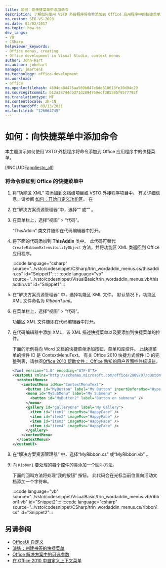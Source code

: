 ```yaml
---
title: 如何：向快捷菜单中添加命令
description: 了解如何使用 VSTO 外接程序将命令添加到 Office 应用程序中的快捷菜单。
ms.custom: SEO-VS-2020
ms.date: 02/02/2017
ms.topic: how-to
dev_langs:
- VB
- CSharp
helpviewer_keywords:
- Office menus, creating
- Office development in Visual Studio, context menus
author: John-Hart
ms.author: johnhart
manager: jmartens
ms.technology: office-development
ms.workload:
- office
ms.openlocfilehash: 4694ca84475aa569b047e8de818613fe30d04c29
ms.sourcegitcommit: b12a38744db371d2894769ecf305585f9577792f
ms.translationtype: MT
ms.contentlocale: zh-CN
ms.lasthandoff: 09/13/2021
ms.locfileid: "126664745"
---
```

# <a name="how-to-add-commands-to-shortcut-menus"></a>如何：向快捷菜单中添加命令
  本主题演示如何使用 VSTO 外接程序将命令添加到 Office 应用程序中的快捷菜单。

 [!INCLUDE[appliesto_all](../vsto/includes/appliesto-all-md.md)]

### <a name="to-add-commands-to-shortcut-menus-in-office"></a>将命令添加到 Office 的快捷菜单中

1. 将“功能区 XML”  项添加到文档级项目或 VSTO 外接程序项目中。 有关详细信息，请参阅 [如何：开始自定义功能区](../vsto/how-to-get-started-customizing-the-ribbon.md)。 在

2. 在“解决方案资源管理器”中，选择“”  或“” 。

3. 在菜单栏上，选择“视图” > “代码”。

     “ThisAddin”  类文件随即在代码编辑器中打开。

4. 将下面的代码添加到 **ThisAddin** 类中。 此代码可替代 `CreateRibbonExtensibilityObject` 方法，并将功能区 XML 类返回到 Office 应用程序。

     :::code language="csharp" source="../vsto/codesnippet/CSharp/trin_wordaddin_menus.cs/thisaddin.cs" id="Snippet1":::
     :::code language="vb" source="../vsto/codesnippet/VisualBasic/trin_wordaddin_menus.vb/thisaddin.vb" id="Snippet1":::

5. 在“解决方案资源管理器” 中，选择功能区 XML 文件。 默认情况下，功能区 XML 文件命名为 *Ribbon1.xml*。

6. 在菜单栏上，选择“视图” > “代码”。

     功能区 XML 文件随即在代码编辑器中打开。

7. 在代码编辑器中添加 XML，该 XML 描述快捷菜单以及要添加到快捷菜单的控件。

     下面的示例将向 Word 文档的快捷菜单添加按钮、菜单和库控件。 此快捷菜单的控件 ID 是 ContextMenuText。 有关 Office 2010 快捷方式控件 ID 的完整列表，请参阅[Office 2010 帮助文件： Office 熟知的用户界面控件标识符](https://www.microsoft.com/download/details.aspx?id=6627)。

    ```xml
    <?xml version="1.0" encoding="UTF-8"?>
    <customUI xmlns="http://schemas.microsoft.com/office/2009/07/customui">
      <contextMenus>
        <contextMenu idMso="ContextMenuText">
          <button id="MyButton" label="My Button" insertBeforeMso="HyperlinkInsert" onAction="GetButtonID" />
          <menu id="MySubMenu" label="My Submenu" >
            <button id="MyButton2" label="Button on submenu" />
          </menu>
          <gallery id="galleryOne" label="My Gallery">
            <item id="item1" imageMso="HappyFace" />
            <item id="item2" imageMso="HappyFace" />
            <item id="item3" imageMso="HappyFace" />
            <item id="item4" imageMso="HappyFace" />
          </gallery>
        </contextMenu>
      </contextMenus>
    </customUI>
    ```

8. 在“解决方案资源管理器” 中，选择“MyRibbon.cs”  或“MyRibbon.vb” 。

9. 向 `Ribbon1` 要处理的每个控件的类添加一个回叫方法。

     下面的回叫方法将处理“我的按钮”  按钮。 此代码会在光标当前位置向活动文档添加一个字符串。

     :::code language="vb" source="../vsto/codesnippet/VisualBasic/trin_wordaddin_menus.vb/ribbon1.vb" id="Snippet2":::
     :::code language="csharp" source="../vsto/codesnippet/CSharp/trin_wordaddin_menus.cs/ribbon1.cs" id="Snippet2":::

## <a name="see-also"></a>另请参阅
- [OfficeUI 自定义](../vsto/office-ui-customization.md)
- [演练：创建书签的快捷菜单](../vsto/walkthrough-creating-shortcut-menus-for-bookmarks.md)
- [Office 解决方案中的可选参数](../vsto/optional-parameters-in-office-solutions.md)
- [在 Office 2010 中自定义上下文菜单](/previous-versions/office/developer/office-2010/ee691832(v=office.14))
